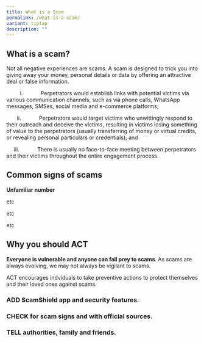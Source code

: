 ```yaml
---
title: What is a Scam
permalink: /what-is-a-scam/
variant: tiptap
description: ""
---
```

<h2><strong>What is a scam?</strong></h2>
<p>Not all negative experiences are scams. A scam is designed to trick you
into giving away your money, personal details or data by offering an attractive
deal or false information.</p>
<p></p>
<p>&nbsp;&nbsp;&nbsp;&nbsp;&nbsp;&nbsp;&nbsp;&nbsp; i.&nbsp;&nbsp;&nbsp;&nbsp;&nbsp;&nbsp;&nbsp;&nbsp;&nbsp;&nbsp;&nbsp;
Perpetrators would establish links with potential victims via various communication
channels, such as via phone calls, WhatsApp messages, SMSes, social media
and e-commerce platforms;</p>
<p>&nbsp;&nbsp;&nbsp;&nbsp;&nbsp;&nbsp; ii.&nbsp;&nbsp;&nbsp;&nbsp;&nbsp;&nbsp;&nbsp;&nbsp;&nbsp;&nbsp;&nbsp;
Perpetrators would target victims who unwittingly respond to their outreach
and deceive the victims, resulting in victims losing something of value
to the perpetrators (usually transferring of money or virtual credits,
or revealing personal particulars or credentials); and</p>
<p>&nbsp;&nbsp;&nbsp;&nbsp; iii.&nbsp;&nbsp;&nbsp;&nbsp;&nbsp;&nbsp;&nbsp;&nbsp;&nbsp;&nbsp;&nbsp;
There is usually no face-to-face meeting between perpetrators and their
victims throughout the entire engagement process.</p>
<p></p>
<h2><strong>Common signs of scams</strong></h2>
<p><strong>Unfamiliar number</strong>
</p>
<p>etc</p>
<p>etc</p>
<p>etc</p>
<h2><strong>Why you should ACT</strong></h2>
<p><strong>Everyone is vulnerable and anyone can fall prey to scams</strong>.
As scams are always evolving, we may not always be vigilant to scams.</p>
<p>ACT encourages indviduals to take preventive actions to protect themselves
and their loved ones against scams.</p>
<h3><strong>ADD </strong>ScamShield app and security features.</h3>
<h3><strong>CHECK </strong>for scam signs and with official sources.</h3>
<h3><strong>TELL </strong>authorities, family and friends.</h3>
<p></p>